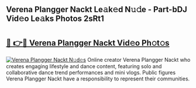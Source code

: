## Verena Plangger Nackt Le𝚊k𝚎d N𝚞𝚍e - Part-bDJ Vid𝚎o Le𝚊ks Photos 2sRt1

# <h2><a href="http://fb4izvd.evod.top/?m=Verena+Plangger+Nackt">🔗 👉🔴 Verena Plangger Nackt Vid𝚎o Ph𝚘t𝚘s</a></h2>

[![Verena Plangger Nackt N𝚞d𝚎s](https://i.imgur.com/8V9OHl7.gif)](http://fb4izvd.evod.top/?m=Verena+Plangger+Nackt)
Online creator Verena Plangger Nackt who creates engaging lifestyle and dance content, featuring solo and collaborative dance trend performances and mini vlogs. Public figures Verena Plangger Nackt have a responsibility to represent their communities. 
